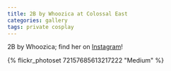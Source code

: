 ```yaml
---
title: 2B by Whoozica at Colossal East
categories: gallery
tags: private cosplay
---
```


2B by Whoozica; find her on [Instagram](https://www.instagram.com/whoozica/)!

{% flickr_photoset 72157685613217222 "Medium" %}
